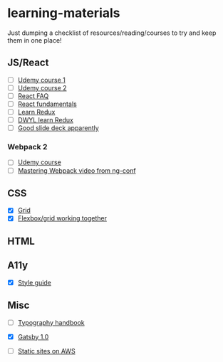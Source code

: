 # learning-materials
Just dumping a checklist of resources/reading/courses to try and keep them in one place!

## JS/React

- [ ] [Udemy course 1](https://www.udemy.com/react-redux/learn/v4/)
- [ ] [Udemy course 2](https://www.udemy.com/react-redux-tutorial/learn/v4/)
- [ ] [React FAQ](https://reactfaq.site/)
- [ ] [React fundamentals](https://reacttraining.com/online/react-fundamentals)
- [ ] [Learn Redux](https://learnredux.com/)
- [ ] [DWYL learn Redux](https://github.com/dwyl/learn-redux/blob/master/README.md)
- [ ] [Good slide deck apparently](https://t.co/oDAm1uH3sd)

### Webpack 2

- [ ] [Udemy course](https://www.udemy.com/webpack-2-the-complete-developers-guide/learn/v4/)
- [ ] [Mastering Webpack video from ng-conf](https://www.youtube.com/watch?v=4tQiJaFzuJ8)

## CSS

- [x] [Grid](https://egghead.io/courses/build-complex-layouts-with-css-grid-layout)
- [x] [Flexbox/grid working together](https://www.youtube.com/watch?v=lhuyxt8YpbM)

## HTML

## A11y

- [x] [Style guide](https://t.co/f5qsUApwAu)

## Misc

- [ ] [Typography handbook](http://typographyhandbook.com/)
- [x] [Gatsby 1.0](https://www.youtube.com/watch?v=hbjR5N6IhDU&list=PLHSBYD3ClyvN-eN1X8q7tdbY5K6b5236l&index=3)
- [ ] [Static sites on AWS](https://medium.com/of-all-things-tech-progress/hosting-a-static-website-with-amazon-web-services-aws-11735ee17f8c)


